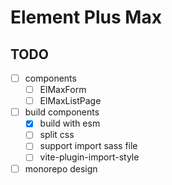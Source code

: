 # Element Plus Max

## TODO

- [ ] components
  - [ ] ElMaxForm
  - [ ] ElMaxListPage

- [ ] build components
  - [x] build with esm
  - [ ] split css
  - [ ] support import sass file
  - [ ] vite-plugin-import-style

- [ ] monorepo design
